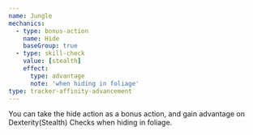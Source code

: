 ```yaml
---
name: Jungle
mechanics:
  - type: bonus-action
    name: Hide
    baseGroup: true
  - type: skill-check
    value: [stealth]
    effect:
      type: advantage
      note: 'when hiding in foliage'
type: tracker-affinity-advancement
---
```

You can take the hide action as a bonus action, and gain advantage on Dexterity(Stealth) Checks when hiding in foliage.
